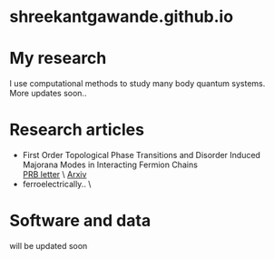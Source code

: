 # shreekantgawande.github.io

# My research
I use computational methods to study many body quantum systems. \
More updates soon..
# Research articles
- First Order Topological Phase Transitions and Disorder Induced Majorana Modes in Interacting Fermion Chains \
[PRB letter](https://journals.aps.org/prb/abstract/10.1103/PhysRevB.107.L121106) \ [Arxiv](https://arxiv.org/abs/2204.06306)
- ferroelectrically..
 \
# Software and data
will be updated soon
